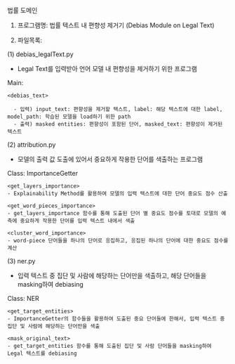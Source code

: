 법률 도메인

1. 프로그램명: 법률 텍스트 내 편향성 제거기 (Debias Module on Legal Text)

2. 파일목록:

 (1) debias_legalText.py

  - Legal Text를 입력받아 언어 모델 내 편향성을 제거하기 위한 프로그램

  Main:

    <debias_text>

      - 입력) input_text: 편향성을 제거할 텍스트, label: 해당 텍스트에 대한 label, model_path: 학습된 모델을 load하기 위한 path
      - 출력) masked entities: 편향성이 포함된 단어, masked_text: 편향성이 제거된 텍스트


 (2) attribution.py
  - 모델의 출력 값 도출에 있어서 중요하게 작용한 단어를 색출하는 프로그램
  
  Class: ImportanceGetter

    <get_layers_importance>
    - Explainability Method를 활용하여 모델의 입력 텍스트에 대한 단어 중요도 점수 산출

    <get_word_pieces_importance>
    - get_layers_importance 함수를 통해 도출된 단어 별 중요도 점수를 토대로 모델의 예측에 중요하게 작용한 단어를 입력 텍스트 내에서 색출

    <cluster_word_importance>
    - word-piece 단어들을 하나의 단어로 응집하고, 응집된 하나의 단어에 대한 중요도 점수를 계산


  (3) ner.py
  - 입력 텍스트 중 집단 및 사람에 해당하는 단어만을 색출하고, 해당 단어들을 masking하여 debiasing

  Class: NER
  
    <get_target_entities>
    - ImportanceGetter의 함수들을 활용하여 도출된 중요 단어들에 한해서, 입력 텍스트 중 집단 및 사람에 해당하는 단어만을 색출

    <mask_original_text>
    - get_target_entities 함수를 통해 도출된 집단 및 사람 단어들을 masking하여 Legal 텍스트를 debiasing